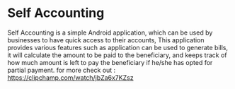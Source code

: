 
# Self Accounting

Self Accounting is a simple Android application, which can be used by businesses to have quick access to their accounts, This application provides various features such as application can be used to generate bills, it will calculate the amount to be paid to the beneficiary, and keeps track of how much amount is left to pay the beneficiary if he/she has opted for partial payment.
for more check out : https://clipchamp.com/watch/jbZa6x7KZsz
